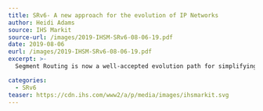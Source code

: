 ```yaml
---
title: SRv6- A new approach for the evolution of IP Networks
author: Heidi Adams
source: IHS Markit
source-url: /images/2019-IHSM-SRv6-08-06-19.pdf
date: 2019-08-06
eurl: /images/2019-IHSM-SRv6-08-06-19.pdf
excerpt: >-
  Segment Routing is now a well-accepted evolution path for simplifying IP/MPLS networks and for providing a solution to address the emerging requirements of 5G/IoT and service virtualization. We believe SR-MPLS and SRv6 will be increasingly deployed in service provider, enterprise, and data center networks. However, it is still early days for SRv6, and there is still a lot of work ahead to develop the vendor ecosystem and get to standardized, interoperable implementations of key features and services.

categories:
  - SRv6
teaser: https://cdn.ihs.com/www2/a/p/media/images/ihsmarkit.svg
---
```

